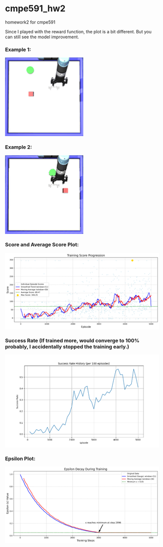 # cmpe591_hw2

homework2 for cmpe591

Since I played with the reward function, the plot is a bit different. But you can still see the model improvement.

### Example 1:

![Example 1](example_1.gif)

### Example 2:

![Example 2](example_2.gif)

### Score and Average Score Plot:

![Score](score_plot.png)

### Success Rate (If trained more, would converge to 100% probably, I accidentally stopped the training early.)

![Success](success_rate.png)

### Epsilon Plot:

![Epsilon](epsilon_decay_plot.png)
